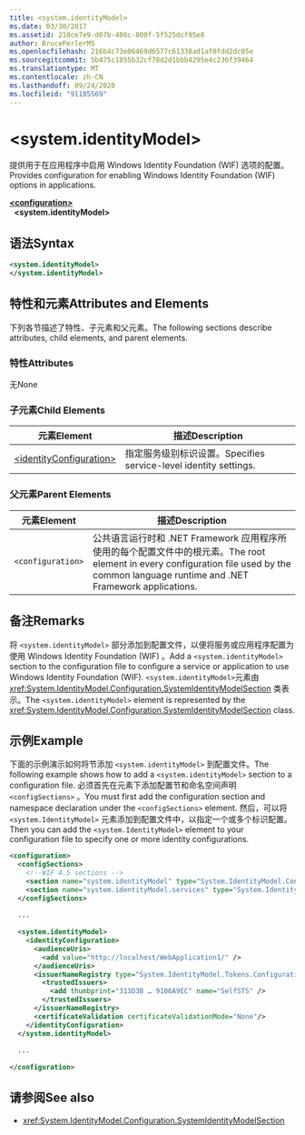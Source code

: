 ```yaml
---
title: <system.identityModel>
ms.date: 03/30/2017
ms.assetid: 210ce7e9-d07b-400c-800f-5f525dcf95e8
author: BrucePerlerMS
ms.openlocfilehash: 216b4c73e06469d6577c61338ad1af0fdd2dc05e
ms.sourcegitcommit: 5b475c1855b32cf78d2d1bbb4295e4c236f39464
ms.translationtype: MT
ms.contentlocale: zh-CN
ms.lasthandoff: 09/24/2020
ms.locfileid: "91185569"
---
```

# \<system.identityModel>

<span data-ttu-id="0e689-102">提供用于在应用程序中启用 Windows Identity Foundation (WIF) 选项的配置。</span><span class="sxs-lookup"><span data-stu-id="0e689-102">Provides configuration for enabling Windows Identity Foundation (WIF) options in applications.</span></span>  
  
[**\<configuration>**](../configuration-element.md)\
&nbsp;&nbsp;**\<system.identityModel>**  
  
## <a name="syntax"></a><span data-ttu-id="0e689-103">语法</span><span class="sxs-lookup"><span data-stu-id="0e689-103">Syntax</span></span>  
  
```xml  
<system.identityModel>  
</system.identityModel>  
```  
  
## <a name="attributes-and-elements"></a><span data-ttu-id="0e689-104">特性和元素</span><span class="sxs-lookup"><span data-stu-id="0e689-104">Attributes and Elements</span></span>  

 <span data-ttu-id="0e689-105">下列各节描述了特性、子元素和父元素。</span><span class="sxs-lookup"><span data-stu-id="0e689-105">The following sections describe attributes, child elements, and parent elements.</span></span>  
  
### <a name="attributes"></a><span data-ttu-id="0e689-106">特性</span><span class="sxs-lookup"><span data-stu-id="0e689-106">Attributes</span></span>  

 <span data-ttu-id="0e689-107">无</span><span class="sxs-lookup"><span data-stu-id="0e689-107">None</span></span>  
  
### <a name="child-elements"></a><span data-ttu-id="0e689-108">子元素</span><span class="sxs-lookup"><span data-stu-id="0e689-108">Child Elements</span></span>  
  
|<span data-ttu-id="0e689-109">元素</span><span class="sxs-lookup"><span data-stu-id="0e689-109">Element</span></span>|<span data-ttu-id="0e689-110">描述</span><span class="sxs-lookup"><span data-stu-id="0e689-110">Description</span></span>|  
|-------------|-----------------|  
|[\<identityConfiguration>](identityconfiguration.md)|<span data-ttu-id="0e689-111">指定服务级别标识设置。</span><span class="sxs-lookup"><span data-stu-id="0e689-111">Specifies service-level identity settings.</span></span>|  
  
### <a name="parent-elements"></a><span data-ttu-id="0e689-112">父元素</span><span class="sxs-lookup"><span data-stu-id="0e689-112">Parent Elements</span></span>  
  
|<span data-ttu-id="0e689-113">元素</span><span class="sxs-lookup"><span data-stu-id="0e689-113">Element</span></span>|<span data-ttu-id="0e689-114">描述</span><span class="sxs-lookup"><span data-stu-id="0e689-114">Description</span></span>|  
|-------------|-----------------|  
|`<configuration>`|<span data-ttu-id="0e689-115">公共语言运行时和 .NET Framework 应用程序所使用的每个配置文件中的根元素。</span><span class="sxs-lookup"><span data-stu-id="0e689-115">The root element in every configuration file used by the common language runtime and .NET Framework applications.</span></span>|  
  
## <a name="remarks"></a><span data-ttu-id="0e689-116">备注</span><span class="sxs-lookup"><span data-stu-id="0e689-116">Remarks</span></span>  

 <span data-ttu-id="0e689-117">将 `<system.identityModel>` 部分添加到配置文件，以便将服务或应用程序配置为使用 Windows Identity Foundation (WIF) 。</span><span class="sxs-lookup"><span data-stu-id="0e689-117">Add a `<system.identityModel>` section to the configuration file to configure a service or application to use Windows Identity Foundation (WIF).</span></span> <span data-ttu-id="0e689-118">`<system.identityModel>`元素由 <xref:System.IdentityModel.Configuration.SystemIdentityModelSection> 类表示。</span><span class="sxs-lookup"><span data-stu-id="0e689-118">The `<system.identityModel>` element is represented by the <xref:System.IdentityModel.Configuration.SystemIdentityModelSection> class.</span></span>  
  
## <a name="example"></a><span data-ttu-id="0e689-119">示例</span><span class="sxs-lookup"><span data-stu-id="0e689-119">Example</span></span>  

 <span data-ttu-id="0e689-120">下面的示例演示如何将节添加 `<system.identityModel>` 到配置文件。</span><span class="sxs-lookup"><span data-stu-id="0e689-120">The following example shows how to add a `<system.identityModel>` section to a configuration file.</span></span> <span data-ttu-id="0e689-121">必须首先在元素下添加配置节和命名空间声明 `<configSections>` 。</span><span class="sxs-lookup"><span data-stu-id="0e689-121">You must first add the configuration section and namespace declaration under the `<configSections>` element.</span></span> <span data-ttu-id="0e689-122">然后，可以将 `<system.IdentityModel>` 元素添加到配置文件中，以指定一个或多个标识配置。</span><span class="sxs-lookup"><span data-stu-id="0e689-122">Then you can add the `<system.IdentityModel>` element to your configuration file to specify one or more identity configurations.</span></span>  
  
```xml  
<configuration>  
  <configSections>  
    <!--WIF 4.5 sections -->  
    <section name="system.identityModel" type="System.IdentityModel.Configuration.SystemIdentityModelSection, System.IdentityModel, Version=4.0.0.0, Culture=neutral, PublicKeyToken=B77A5C561934E089"/>  
    <section name="system.identityModel.services" type="System.IdentityModel.Services.Configuration.SystemIdentityModelServicesSection, System.IdentityModel.Services, Version=4.0.0.0, Culture=neutral, PublicKeyToken=B77A5C561934E089"/>  
  </configSections>  
  
  ...  
  
  <system.identityModel>  
    <identityConfiguration>  
      <audienceUris>  
        <add value="http://localhost/WebApplication1/" />  
      </audienceUris>  
      <issuerNameRegistry type="System.IdentityModel.Tokens.ConfigurationBasedIssuerNameRegistry, System.IdentityModel, Version=4.0.0.0, Culture=neutral, PublicKeyToken=B77A5C561934E089">  
        <trustedIssuers>  
          <add thumbprint="313D3B … 9106A9EC" name="SelfSTS" />  
        </trustedIssuers>  
      </issuerNameRegistry>  
      <certificateValidation certificateValidationMode="None"/>  
    </identityConfiguration>  
  </system.identityModel>  
  
  ...  
  
</configuration>  
```  
  
## <a name="see-also"></a><span data-ttu-id="0e689-123">请参阅</span><span class="sxs-lookup"><span data-stu-id="0e689-123">See also</span></span>

- <xref:System.IdentityModel.Configuration.SystemIdentityModelSection>
